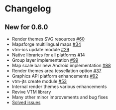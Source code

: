 # Changelog

## New for 0.6.0

- Render themes SVG resources [#60](https://github.com/mapsforge/vtm/issues/60)
- Mapsforge multilingual maps [#34](https://github.com/mapsforge/vtm/issues/34)
- vtm-ios update module [#29](https://github.com/mapsforge/vtm/issues/29)
- Native libraries for all platforms [#14](https://github.com/mapsforge/vtm/issues/14)
- Group layer implementation [#99](https://github.com/mapsforge/vtm/issues/99)
- Map scale bar new Android implementation [#88](https://github.com/mapsforge/vtm/issues/88)
- Render themes area tessellation option [#37](https://github.com/mapsforge/vtm/issues/37)
- Graphics API platform enhancements [#92](https://github.com/mapsforge/vtm/issues/92)
- vtm-jts create module [#53](https://github.com/mapsforge/vtm/issues/53)
- Internal render themes various enhancements
- Revive VTM library
- Many other minor improvements and bug fixes
- [Solved issues](https://github.com/mapsforge/vtm/issues?q=is%3Aissue+is%3Aclosed+milestone%3A0.6.0)
